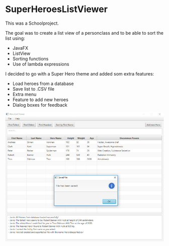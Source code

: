 # SuperHeroesListViewer

This was a Schoolproject.

The goal was to create a list view of a personclass and to be able to sort the list using:
* JavaFX
* ListView
* Sorting functions
* Use of lambda expressions

I decided to go with a Super Hero theme and added som extra features:
* Load heroes from a database
* Save list to .CSV file
* Extra menu
* Feature to add new heroes
* Dialog boxes for feedback

![Demonstration](https://github.com/AEkman/SuperHeroesListViewer/blob/master/Hero%20List%20Viewer%20Demo.jpg?raw=true)
